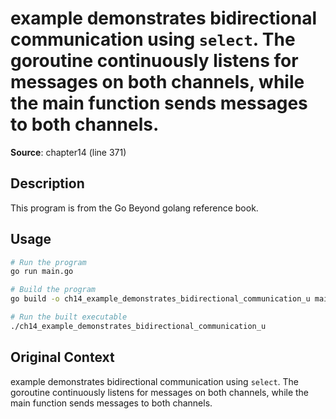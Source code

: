 # example demonstrates bidirectional communication using `select`. The goroutine continuously listens for messages on both channels, while the main function sends messages to both channels.

**Source**: chapter14 (line 371)

## Description

This program is from the Go Beyond golang reference book.

## Usage

```bash
# Run the program
go run main.go

# Build the program
go build -o ch14_example_demonstrates_bidirectional_communication_u main.go

# Run the built executable
./ch14_example_demonstrates_bidirectional_communication_u
```

## Original Context

example demonstrates bidirectional communication using `select`. The goroutine continuously listens for messages on both channels, while the main function sends messages to both channels.
